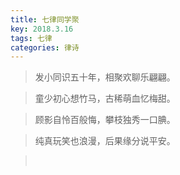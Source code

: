 ```yaml
---
title: 七律同学聚
key: 2018.3.16
tags: 七律
categories: 律诗
---
```


<blockquote class="blockquote-center">发小同识五十年，相聚欢聊乐翩翩。
</blockquote>
<blockquote class="blockquote-center">童少初心想竹马，古稀萌血忆梅甜。
</blockquote>
<blockquote class="blockquote-center">顾影自怜百般悔，攀枝独秀一口腆。
</blockquote>
<blockquote class="blockquote-center">纯真玩笑也浪漫，后果缘分说平安。
</blockquote>
<blockquote class="blockquote-center"></br>
</blockquote>
